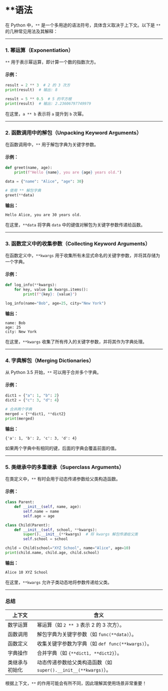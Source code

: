 # **语法

在 Python 中，`**` 是一个多用途的语法符号，具体含义取决于上下文。以下是 `**` 的几种常见用法及其解释：

---

### 1. **幂运算（Exponentiation）**
`**` 用于表示幂运算，即计算一个数的指数次方。

#### 示例：
```python
result = 2 ** 3  # 2 的 3 次方
print(result)  # 输出: 8

result = 5 ** 0.5  # 5 的平方根
print(result)  # 输出: 2.23606797749979
```

在这里，`a ** b` 表示将 `a` 提升到 `b` 次幂。

---

### 2. **函数调用中的解包（Unpacking Keyword Arguments）**
在函数调用中，`**` 用于解包字典为关键字参数。

#### 示例：
```python
def greet(name, age):
    print(f"Hello {name}, you are {age} years old.")

data = {"name": "Alice", "age": 30}

# 使用 ** 解包字典
greet(**data)
```

**输出：**
```
Hello Alice, you are 30 years old.
```

在这里，`**data` 将字典 `data` 中的键值对解包为关键字参数传递给函数。

---

### 3. **函数定义中的收集参数（Collecting Keyword Arguments）**
在函数定义中，`**kwargs` 用于收集所有未显式命名的关键字参数，并将其存储为一个字典。

#### 示例：
```python
def log_info(**kwargs):
    for key, value in kwargs.items():
        print(f"{key}: {value}")

log_info(name="Bob", age=25, city="New York")
```

**输出：**
```
name: Bob
age: 25
city: New York
```

在这里，`**kwargs` 收集了所有传入的关键字参数，并将其作为字典处理。

---

### 4. **字典解包（Merging Dictionaries）**
从 Python 3.5 开始，`**` 可以用于合并多个字典。

#### 示例：
```python
dict1 = {"a": 1, "b": 2}
dict2 = {"c": 3, "d": 4}

# 合并两个字典
merged = {**dict1, **dict2}
print(merged)
```

**输出：**
```
{'a': 1, 'b': 2, 'c': 3, 'd': 4}
```

如果两个字典中有相同的键，后面的字典会覆盖前面的值。

---

### 5. **类继承中的多重继承（Superclass Arguments）**
在类定义中，`**` 有时会用于动态传递参数给父类构造函数。

#### 示例：
```python
class Parent:
    def __init__(self, name, age):
        self.name = name
        self.age = age

class Child(Parent):
    def __init__(self, school, **kwargs):
        super().__init__(**kwargs)  # 将 kwargs 解包传递给父类
        self.school = school

child = Child(school="XYZ School", name="Alice", age=10)
print(child.name, child.age, child.school)
```

**输出：**
```
Alice 10 XYZ School
```

在这里，`**kwargs` 允许子类动态地将参数传递给父类。

---

### 总结
| **上下文**                     | **含义**                                                                 |
|--------------------------------|-------------------------------------------------------------------------|
| 数学运算                       | 幂运算（如 `2 ** 3` 表示 2 的 3 次方）。                                  |
| 函数调用                       | 解包字典为关键字参数（如 `func(**data)`）。                              |
| 函数定义                       | 收集关键字参数为字典（如 `def func(**kwargs)`）。                        |
| 字典操作                       | 合并字典（如 `{**dict1, **dict2}`）。                                    |
| 类继承与初始化                 | 动态传递参数给父类构造函数（如 `super().__init__(**kwargs)`）。          |

根据上下文，`**` 的作用可能会有所不同，因此理解其使用场景非常重要！
